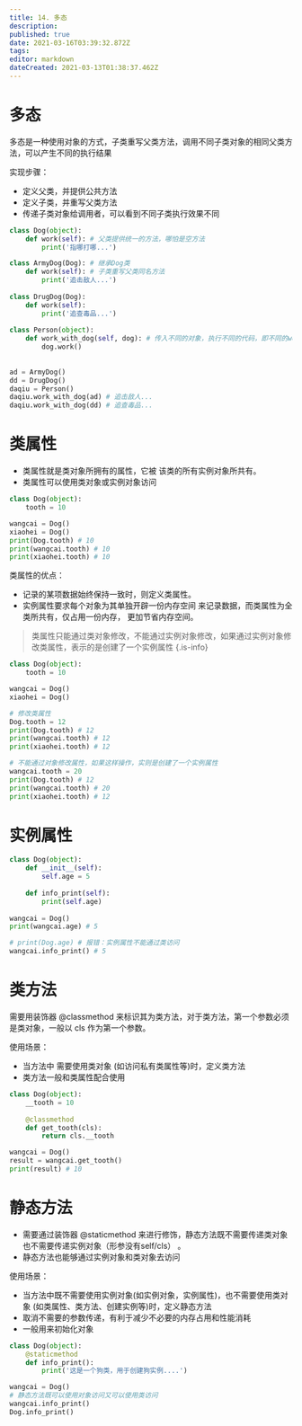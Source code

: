 ```yaml
---
title: 14. 多态
description: 
published: true
date: 2021-03-16T03:39:32.872Z
tags: 
editor: markdown
dateCreated: 2021-03-13T01:38:37.462Z
---
```


# 多态

多态是⼀种使⽤对象的⽅式，⼦类重写⽗类⽅法，调⽤不同⼦类对象的相同⽗类⽅法，可以产⽣不同的执⾏结果

实现步骤：

- 定义⽗类，并提供公共⽅法
- 定义⼦类，并重写⽗类⽅法
- 传递⼦类对象给调⽤者，可以看到不同⼦类执⾏效果不同

```python
class Dog(object):
    def work(self): # ⽗类提供统⼀的⽅法，哪怕是空⽅法
        print('指哪打哪...')

class ArmyDog(Dog): # 继承Dog类
    def work(self): # ⼦类重写⽗类同名⽅法
        print('追击敌⼈...')
        
class DrugDog(Dog):
    def work(self):
        print('追查毒品...')
        
class Person(object):
    def work_with_dog(self, dog): # 传⼊不同的对象，执⾏不同的代码，即不同的work函数
        dog.work()
        
        
ad = ArmyDog()
dd = DrugDog()
daqiu = Person()
daqiu.work_with_dog(ad) # 追击敌⼈...
daqiu.work_with_dog(dd) # 追查毒品...
```

# 类属性

- 类属性就是类对象所拥有的属性，它被 该类的所有实例对象所共有。
- 类属性可以使⽤类对象或实例对象访问

```python
class Dog(object):
    tooth = 10

wangcai = Dog()
xiaohei = Dog()
print(Dog.tooth) # 10
print(wangcai.tooth) # 10
print(xiaohei.tooth) # 10
```

类属性的优点：

- 记录的某项数据始终保持⼀致时，则定义类属性。
- 实例属性要求每个对象为其单独开辟⼀份内存空间 来记录数据，⽽类属性为全类所共有，仅占⽤⼀份内存， 更加节省内存空间。


> 类属性只能通过类对象修改，不能通过实例对象修改，如果通过实例对象修改类属性，表示的是创建了⼀个实例属性
{.is-info}

```python
class Dog(object):
    tooth = 10

wangcai = Dog()
xiaohei = Dog()

# 修改类属性
Dog.tooth = 12
print(Dog.tooth) # 12
print(wangcai.tooth) # 12
print(xiaohei.tooth) # 12

# 不能通过对象修改属性，如果这样操作，实则是创建了⼀个实例属性
wangcai.tooth = 20
print(Dog.tooth) # 12
print(wangcai.tooth) # 20
print(xiaohei.tooth) # 12
```


# 实例属性

```python
class Dog(object):
    def __init__(self):
        self.age = 5
    
    def info_print(self):
        print(self.age)
        
wangcai = Dog()
print(wangcai.age) # 5

# print(Dog.age) # 报错：实例属性不能通过类访问
wangcai.info_print() # 5
```

# 类⽅法

需要⽤装饰器 @classmethod 来标识其为类⽅法，对于类⽅法，第⼀个参数必须是类对象，⼀般以 cls 作为第⼀个参数。


使用场景：

- 当⽅法中 需要使⽤类对象 (如访问私有类属性等)时，定义类⽅法
- 类⽅法⼀般和类属性配合使⽤

```python
class Dog(object):
    __tooth = 10
    
    @classmethod
    def get_tooth(cls):
        return cls.__tooth

wangcai = Dog()
result = wangcai.get_tooth()
print(result) # 10
```


# 静态方法

- 需要通过装饰器 @staticmethod 来进⾏修饰，静态⽅法既不需要传递类对象也不需要传递实例对象（形参没有self/cls） 。
- 静态⽅法也能够通过实例对象和类对象去访问

使用场景：

- 当⽅法中既不需要使⽤实例对象(如实例对象，实例属性)，也不需要使⽤类对象 (如类属性、类⽅法、创建实例等)时，定义静态⽅法
- 取消不需要的参数传递，有利于减少不必要的内存占⽤和性能消耗
- 一般用来初始化对象

```python
class Dog(object):
    @staticmethod
    def info_print():
        print('这是⼀个狗类，⽤于创建狗实例....')

wangcai = Dog()
# 静态⽅法既可以使⽤对象访问⼜可以使⽤类访问
wangcai.info_print()
Dog.info_print()
```

